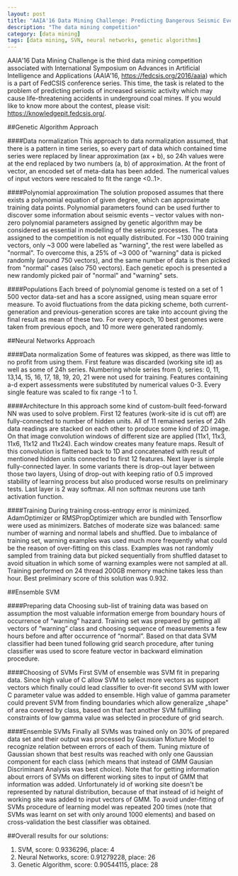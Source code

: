 ```yaml
---
layout: post
title: "AAIA'16 Data Mining Challenge: Predicting Dangerous Seismic Events in Active Coal Mines"
description: "The data mining competition"
category: [data mining]
tags: [data mining, SVN, neural networks, genetic algorithms]
---
```


AAIA'16 Data Mining Challenge is the third data mining competition associated with International Symposium on Advances in Artificial Intelligence and Applications (AAIA'16, https://fedcsis.org/2016/aaia) which is a part of FedCSIS conference series. This time, the task is related to the problem of predicting periods of increased seismic activity which may cause life-threatening accidents in underground coal mines. If you would like to know more about the contest, please visit: https://knowledgepit.fedcsis.org/.

##Genetic Algorithm Approach

####Data normalization
This approach to data normalization assumed, that there is a pattern in time series, so every part of data which contained time series were replaced by linear approximation (ax + b), so 24h values were at the end replaced by two numbers (a, b) of approximation. At the front of vector, an encoded set of meta-data has been added. The numerical values of input vectors were rescaled to fit the range <0..1>.

####Polynomial approximation
The solution proposed assumes that there exists a polynomial equation of given degree, which can approximate training data points. Polynomial parameters found can be used further to discover some information about seismic events – vector values with non-zero polynomial parameters assigned by genetic algorithm may be considered as essential in modelling of the seismic processes.
The data assigned to the competition is not equally distributed. For ~130 000 training vectors, only ~3 000 were labelled as "warning", the rest were labelled as "normal". To overcome this, a 25% of ~3 000 of "warning" data is picked randomly (around 750 vectors), and the same number of data is then picked from "normal" cases (also 750 vectors). Each genetic epoch is presented a new randomly picked pair of "normal" and "warning" sets.  

####Populations
Each breed of polynomial genome is tested on a set of 1 500 vector data-set and has a score assigned, using mean square error measure. To avoid fluctuations from the data picking scheme, both current-generation and previous-generation scores are take into account giving the final result as mean of these two.  For every epoch, 10 best genomes were taken from previous epoch, and 10 more were generated randomly.

##Neural Networks Approach

####Data normalization
Some of features was skipped, as there was little to no profit from using them. First feature was
discarded (working site id) as well as some of 24h series. Numbering whole series from 0, series: 0, 11, 13,14, 15, 16, 17, 18, 19, 20, 21 were not used for training. Features containing a-d expert assessments were substituted by numerical values 0-3. Every single feature was scaled to fix range -1 to 1.

####Architecture
In this approach some kind of custom-built feed-forward NN was used to solve problem. First 12 features (work-site id is cut off) are fully-connected to number of hidden units. All of 11 remained series of 24h data readings are stacked on each other to produce some kind of 2D image. On that image convolution windows of different size are applied (11x1, 11x3, 11x6, 11x12 and 11x24). Each window creates many feature maps. Result of this convolution is flattened back to 1D and concatenated with result of mentioned hidden units connected to first 12 features. Next layer is simple fully-connected layer. In some variants there is drop-out layer between those two layers, Using of drop-out with keeping ratio of 0.5 improved stability of learning process but also produced worse results on preliminary tests. Last layer is 2 way softmax. All non softmax neurons use tanh activation function.

####Training
During training cross-entropy error is minimized. AdamOptimizer or RMSPropOptimizer which are bundled with Tensorflow were used as minimizers. Batches of moderate size was balanced: same number of warning and normal labels and shuffled. Due to imbalance of training set, warning examples was used much more frequently what could be the reason of over-fitting on this class. Examples was not randomly sampled from training data but picked sequentially from shuffled dataset to avoid situation in which some of warning examples were not sampled at all. Training performed on 24 thread 200GB memory machine takes less than hour. Best preliminary score of this solution was 0.932.

##Ensemble SVM

####Preparing data
Choosing sub-list of training data was based on assumption the most valuable information emerge from boundary hours of occurrence of “warning” hazard. Training set was prepared by getting all vectors of “warning” class and choosing sequence of measurements a few hours before and after occurrence of “normal”. Based on that data SVM classifier had been tuned following grid search procedure, after tuning classifier was used to score feature vector in backward elimination procedure.

####Choosing of SVMs
First SVM of ensemble was SVM fit in preparing data. Since high value of C allow SVM to select more vectors as support vectors which finally could lead classifier to over-fit second SVM with lower C parameter value was added to ensemble. High value of gamma parameter could prevent SVM from finding boundaries which allow generalize „shape” of area covered by class, based on that fact another SVM fulfilling constraints of low gamma value was selected in procedure of grid search.

####Ensemble SVMs
Finally all SVMs was trained only on 30% of prepared data set and their output was processed by Gaussian Mixture Model to recognize relation between errors of each of them. Tuning mixture of Gaussian shown that best results was reached with only one Gaussian component for each class (which means that instead of GMM Gausian Discriminant Analysis was best choice). Note that for getting information about errors of SVMs on different working sites to input of GMM that information was added. Unfortunately id of working site doesn't be represented by natural distribution, because of that instead of id height of working site was added to input vectors of GMM.
To avoid under-fitting of SVMs procedure of learning model was repeated 200 times (note that SVMs was learnt on set with only around 1000 elements) and based on cross-validation the best classifier was obtained.

##Overall results for our solutions:

 1. SVM, score: 0.9336296, place: 4
 2. Neural Networks, score:	0.91279228, place: 26
 3. Genetic Algorithm, score: 0.90544115, place: 28
